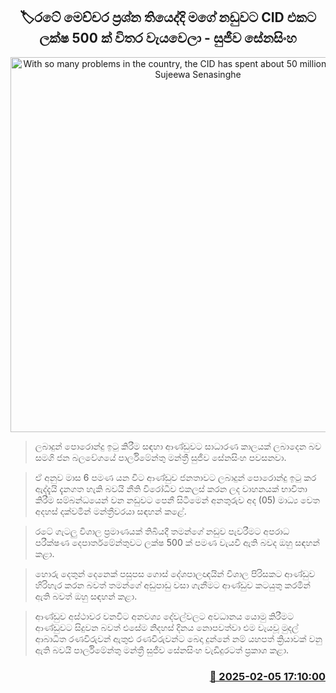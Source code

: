 <p align='center'><b><h2 align='center' title='With so many problems in the country, the CID has spent about 50 million on my case - Sujeewa Senasinghe'>🏷රටේ මෙච්චර ප්‍රශ්න තියෙද්දි මගේ නඩුවට CID එකට ලක්ෂ 500 ක් විතර වැයවෙලා - සුජීව සේනසිංහ</h2></b></p>
<p align='center'><img src='https://helakuru.sgp1.cdn.digitaloceanspaces.com/esana/images/lib/sujeewa-senasinhe-nn.jpg' width='600' alt='With so many problems in the country, the CID has spent about 50 million on my case - Sujeewa Senasinghe'></p>

> ලබාදුන් පොරොන්දු ඉටු කිරීම සඳහා ආණ්ඩුවට සාධාරණ කාලයක් ලබාදෙන බව සමගි ජන බලවේගයේ පාර්ලිමේන්තු මන්ත්‍රී සුජීව සේනසිංහ පවසනවා.

> ඒ අනුව මාස 6 පමණ යන විට ආණ්ඩුව ජනතාවට ලබාදුන් පොරොන්දු ඉටු කර ඇද්දැයි දැනගත හැකි බවයි නීති විරෝධීව එකලස් කරන ලද වාහන​යක් භාවිතා කිරීම සම්බන්ධයෙන් වන නඩුවට පෙනී සිටීමෙන් අනතුරුව අද (05) මාධ්‍ය වෙත අදහස් දක්වමින් මන්ත්‍රීවරයා සඳහන් කළේ.

> රටේ ගැටලු විශාල ප්‍රමාණයක් තිබියදී තමන්ගේ නඩුව පැවරීමට අපරාධ පරීක්ෂණ දෙපාර්තමේන්තුවට ලක්ෂ 500 ක් පමණ වැයවී ඇති බවද ඔහු සඳහන් කළා.

> හොරු දෙතුන් දෙනෙක් පසුපස ගොස් දේශපාලඥයින් විශාල පිරිසකට ආණ්ඩු​ව හිරිහැර කරන බවත් තමන්ගේ අඩුපාඩු වසා ගැනීමට ආණ්ඩුව කටයුතු කරමින් ඇති බවත් ඔහු සඳහන් කළා.

> ආණ්ඩුව අස්ථාවර වනවිට අනවශ්‍ය දේවල්වලට අවධානය යොමු කිරීමට ආණ්ඩුවට සිදුවන බවත් එසේම නිදහස් දිනය නොපවත්වා එම වැයවූ මුදල් ආබාධිත රණවිරුවන් ඇතුළු රණවිරුවන්ට බෙදා දුන්නේ නම් යහපත් ක්‍රියාවක් වනු ඇති බවයි පාර්ලිමේන්තු මන්ත්‍රී සුජීව සේනසිංහ වැඩිදුරටත් ප්‍රකාශ කළා. 



<h3 align='right'><a href='https://www.helakuru.lk/esana/p/107195/'>📅 2025-02-05 17:10:00</a></h3>
